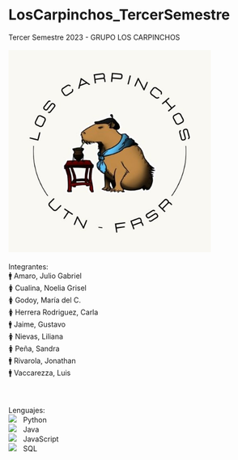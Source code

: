 # LosCarpinchos_TercerSemestre
Tercer Semestre 2023 - GRUPO LOS CARPINCHOS
<br><br>
<img width="400" src="https://github.com/CodeSystem2022/LosCarpinchos_TercerSemestre/blob/main/Imagen%20de%20WhatsApp%202023-04-18%20a%20las%2021.10.40.jpg?raw=true"/><br>
<br>
Integrantes:<br>
:mens: Amaro, Julio Gabriel<br>
:womens: Cualina, Noelia Grisel<br>
:womens: Godoy, María del C.<br>
:womens: Herrera Rodriguez, Carla<br>
:mens: Jaime, Gustavo<br>
:womens: Nievas, Liliana<br>
:womens: Peña, Sandra<br>
:mens: Rivarola, Jonathan<br>
:mens: Vaccarezza, Luis<br>
<br><br><br>
Lenguajes:<br>
<img src="https://upload.wikimedia.org/wikipedia/commons/thumb/0/0a/Python.svg/2048px-Python.svg.png" width="25px" style="display: inline-block;"/> Python<br>
<img src="https://img-blog.csdnimg.cn/20200227095030504.png" width="25px" style="display: inline-block;"/> Java<br>
<img src="https://w1.pngwing.com/pngs/136/126/png-transparent-javascript-logo-angularjs-nodejs-computer-programming-web-development-computer-software-jquery-yellow.png" width="25px" style="display: inline-block;"/> JavaScript<br>
<img src="https://w7.pngwing.com/pngs/170/924/png-transparent-microsoft-sql-server-microsoft-azure-sql-database-microsoft-text-logo-microsoft-azure.png" width="25px" style="display: inline-block;"/> SQL

